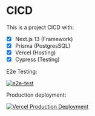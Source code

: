 
# CICD

This is a project CICD with:
- [x] Next.js 13 (Framework)
- [x] Prisma (PostgresSQL)
- [x] Vercel (Hosting)
- [x] Cypress (Testing)

E2e Testing:

[![e2e-test](https://github.com/emhat098/cicd-nodejs-stack/actions/workflows/e2e-test.yaml/badge.svg?branch=main)](https://github.com/emhat098/cicd-nodejs-stack/actions/workflows/e2e-test.yaml)

Production deployment:

[![Vercel Production Deployment](https://github.com/emhat098/cicd-nodejs-stack/actions/workflows/deploy-production.yaml/badge.svg)](https://github.com/emhat098/cicd-nodejs-stack/actions/workflows/deploy-production.yaml)
